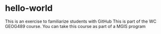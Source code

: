 # hello-world
This is an exercise to familiarize students with GitHub
This is part of the WC GEOG489 course.
You can take this course as part of a MGIS program
